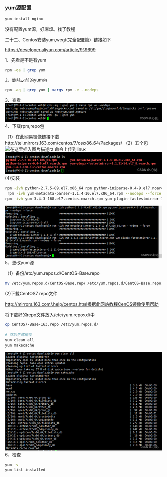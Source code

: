 ### yum源配置

```bash
yum install nginx
```

没有配置yum源，好麻烦。找了教程

二十二、Centos安装yum,wegt(完全配置篇）链接如下

https://developer.aliyun.com/article/939699

1、先看是不是有yum

```bash
rpm -qa | grep yum
```

2、删除之前的yum包

```bash
rpm -aq | grep yum | xargs rpm -e --nodeps
```

3、查看
![在这里插入图片描述](https://raw.githubusercontent.com/kengerlwl/MDimg/master/image/27b7ca39ce6c419cd68af06fd49a272f/ebb746bcbd84b84aaded963e29379f52.png)4、下载rpm,repo包

（1）在此网易镜像链接下载http://tel.mirrors.163.com/centos/7/os/x86_64/Packages/
（2）五个包
![在这里插入图片描述](https://raw.githubusercontent.com/kengerlwl/MDimg/master/image/27b7ca39ce6c419cd68af06fd49a272f/b1f89e3bf90a304bc258db1cf007a4d5.png)rz 命令上传到linux
![在这里插入图片描述](https://raw.githubusercontent.com/kengerlwl/MDimg/master/image/27b7ca39ce6c419cd68af06fd49a272f/7b82dfea6cb68fd7f5e57be877add0d0.png)
(4)安装

```bash
rpm -ivh python-2.7.5-89.el7.x86_64.rpm python-iniparse-0.4-9.el7.noarch.rpm --nodeps --force
 rpm -ivh yum-metadata-parser-1.1.4-10.el7.x86_64.rpm --nodeps --force
rpm -ivh yum-3.4.3-168.el7.centos.noarch.rpm yum-plugin-fastestmirror-1.1.31-54.el7_8.noarch.rpm --nodeps --force
```

![在这里插入图片描述](https://raw.githubusercontent.com/kengerlwl/MDimg/master/image/27b7ca39ce6c419cd68af06fd49a272f/5c10bc5a8e77a816837c2b06e7e5e297.png)5、更改yum源

（1）备份/etc/yum.repos.d/CentOS-Base.repo

```bash
mv /etc/yum.repos.d/CentOS-Base.repo /etc/yum.repos.d/CentOS-Base.repo.backup
```

(2)下载CentOS7 repo文件

http://mirrors.163.com/.help/centos.html根据此网站教程CenOS镜像使用帮助

将下载好的repo文件放入/etc/yum.repos.d/中

```bash
cp CentOS7-Base-163.repo /etc/yum.repos.d/

# 然后生成缓存
yum clean all
yum makecache
```

![在这里插入图片描述](https://raw.githubusercontent.com/kengerlwl/MDimg/master/image/27b7ca39ce6c419cd68af06fd49a272f/5b8d70ba3e4afe19aeb9ffb3ca271fe7.png)
6、检查

```bash
yum -v
yum list installed
```